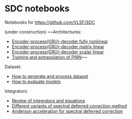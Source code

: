 # SDC notebooks
Notebooks for https://github.com/VLSF/SDC

(under construction)
~~Architectures:
+ [Encoder-process(GRU)-decoder fully nonlinear](https://github.com/VLSF/SDC_notebooks/blob/main/architectures/Venkataraman%20Amos%20model.ipynb)
+ [Encoder-process(GRU)-decoder matrix linear](https://github.com/VLSF/SDC_notebooks/blob/main/architectures/Consistent%20Matrix%20Model.ipynb)
+ [Encoder-process(GRU)-decoder scalar linear](https://github.com/VLSF/SDC_notebooks/blob/main/architectures/Consistent%20scalar%20model.ipynb)
+ [Training and extrapolation of PiNN](https://github.com/VLSF/SDC_notebooks/blob/main/architectures/vanilla%20PiNN.ipynb)~~

Dataset:
+ [How to generate and process dataset](https://github.com/VLSF/SDC_notebooks/blob/main/datasets/Dataset%20generation.ipynb)
+ [How to evaluate models](https://github.com/VLSF/SDC_notebooks/blob/main/datasets/Metrics.ipynb)

Integrators:
+ [Review of integrators and equations](https://github.com/VLSF/SDC_notebooks/blob/main/integrators/ODEs%20and%20integrators.ipynb)
+ [Different variants of spectral deferred correction method](https://github.com/VLSF/SDC_notebooks/blob/main/integrators/Spectral%20Deferred%20Correction.ipynb)
+ [Anderson acceleration for spectral deferred correction](https://github.com/VLSF/SDC_notebooks/blob/main/integrators/Anderson%20Acceleration.ipynb)
